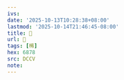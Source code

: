 ```yaml
---
ivs:
date: '2025-10-13T10:28:38+08:00'
lastmod: '2025-10-14T21:46:45-08:00'
title: 􃤕
url: 􃤕
tags: [桸]
hex: 6878
src: DCCV
note:
---
```

